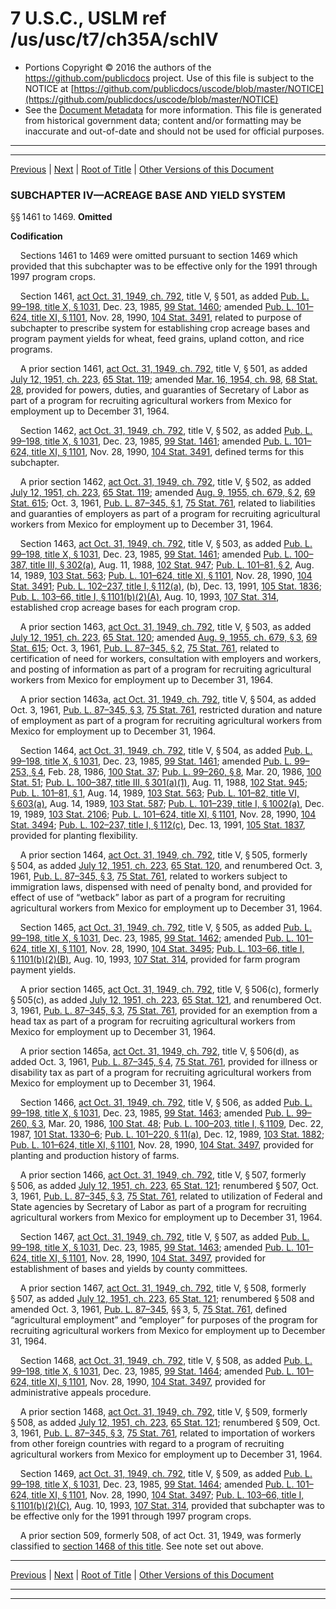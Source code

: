 ---
---

# 7 U.S.C., USLM ref /us/usc/t7/ch35A/schIV

* Portions Copyright © 2016 the authors of the https://github.com/publicdocs project.
  Use of this file is subject to the NOTICE at [https://github.com/publicdocs/uscode/blob/master/NOTICE](https://github.com/publicdocs/uscode/blob/master/NOTICE)
* See the [Document Metadata](././../../../../..//README.md) for more information.
  This file is generated from historical government data; content and/or formatting may be inaccurate and out-of-date and should not be used for official purposes.

----------
----------

[Previous](./../../../../..//us/usc/t7/ch35A/schIII/m__us_usc_t7_s1450.md) | [Next](./../../../../..//us/usc/t7/ch35A/schV/m__us_usc_t7_ch35A_schV.md) | [Root of Title](./../../../../../) | [Other Versions of this Document](https://publicdocs.github.io/go/links?ns=uslm&ref=%2Fus%2Fusc%2Ft7%2Fch35A%2FschIV)

### SUBCHAPTER IV—ACREAGE BASE AND YIELD SYSTEM

§§ 1461 to 1469. __Omitted__ 

 __Codification__ 

    Sections 1461 to 1469 were omitted pursuant to section 1469 which provided that this subchapter was to be effective only for the 1991 through 1997 program crops.

    Section 1461, [act Oct. 31, 1949, ch. 792][/us/act/1949-10-31/ch792], title V, § 501, as added [Pub. L. 99–198, title X, § 1031][/us/pl/99/198/s1031], Dec. 23, 1985, [99 Stat. 1460][/us/stat/99/1460]; amended [Pub. L. 101–624, title XI, § 1101][/us/pl/101/624/s1101], Nov. 28, 1990, [104 Stat. 3491][/us/stat/104/3491], related to purpose of subchapter to prescribe system for establishing crop acreage bases and program payment yields for wheat, feed grains, upland cotton, and rice programs.

    A prior section 1461, [act Oct. 31, 1949, ch. 792][/us/act/1949-10-31/ch792], title V, § 501, as added [July 12, 1951, ch. 223][/us/act/1951-07-12/ch223], [65 Stat. 119][/us/stat/65/119]; amended [Mar. 16, 1954, ch. 98][/us/act/1954-03-16/ch98], [68 Stat. 28][/us/stat/68/28], provided for powers, duties, and guaranties of Secretary of Labor as part of a program for recruiting agricultural workers from Mexico for employment up to December 31, 1964.

    Section 1462, [act Oct. 31, 1949, ch. 792][/us/act/1949-10-31/ch792], title V, § 502, as added [Pub. L. 99–198, title X, § 1031][/us/pl/99/198/s1031], Dec. 23, 1985, [99 Stat. 1461][/us/stat/99/1461]; amended [Pub. L. 101–624, title XI, § 1101][/us/pl/101/624/s1101], Nov. 28, 1990, [104 Stat. 3491][/us/stat/104/3491], defined terms for this subchapter.

    A prior section 1462, [act Oct. 31, 1949, ch. 792][/us/act/1949-10-31/ch792], title V, § 502, as added [July 12, 1951, ch. 223][/us/act/1951-07-12/ch223], [65 Stat. 119][/us/stat/65/119]; amended [Aug. 9, 1955, ch. 679, § 2][/us/act/1955-08-09/ch679/s2], [69 Stat. 615][/us/stat/69/615]; Oct. 3, 1961, [Pub. L. 87–345, § 1][/us/pl/87/345/s1], [75 Stat. 761][/us/stat/75/761], related to liabilities and guaranties of employers as part of a program for recruiting agricultural workers from Mexico for employment up to December 31, 1964.

    Section 1463, [act Oct. 31, 1949, ch. 792][/us/act/1949-10-31/ch792], title V, § 503, as added [Pub. L. 99–198, title X, § 1031][/us/pl/99/198/s1031], Dec. 23, 1985, [99 Stat. 1461][/us/stat/99/1461]; amended [Pub. L. 100–387, title III, § 302(a)][/us/pl/100/387/s302/a], Aug. 11, 1988, [102 Stat. 947][/us/stat/102/947]; [Pub. L. 101–81, § 2][/us/pl/101/81/s2], Aug. 14, 1989, [103 Stat. 563][/us/stat/103/563]; [Pub. L. 101–624, title XI, § 1101][/us/pl/101/624/s1101], Nov. 28, 1990, [104 Stat. 3491][/us/stat/104/3491]; [Pub. L. 102–237, title I, § 112(a)][/us/pl/102/237/s112/a], (b), Dec. 13, 1991, [105 Stat. 1836][/us/stat/105/1836]; [Pub. L. 103–66, title I, § 1101(b)(2)(A)][/us/pl/103/66/s1101/b/2/A], Aug. 10, 1993, [107 Stat. 314][/us/stat/107/314], established crop acreage bases for each program crop.

    A prior section 1463, [act Oct. 31, 1949, ch. 792][/us/act/1949-10-31/ch792], title V, § 503, as added [July 12, 1951, ch. 223][/us/act/1951-07-12/ch223], [65 Stat. 120][/us/stat/65/120]; amended [Aug. 9, 1955, ch. 679, § 3][/us/act/1955-08-09/ch679/s3], [69 Stat. 615][/us/stat/69/615]; Oct. 3, 1961, [Pub. L. 87–345, § 2][/us/pl/87/345/s2], [75 Stat. 761][/us/stat/75/761], related to certification of need for workers, consultation with employers and workers, and posting of information as part of a program for recruiting agricultural workers from Mexico for employment up to December 31, 1964.

    A prior section 1463a, [act Oct. 31, 1949, ch. 792][/us/act/1949-10-31/ch792], title V, § 504, as added Oct. 3, 1961, [Pub. L. 87–345, § 3][/us/pl/87/345/s3], [75 Stat. 761][/us/stat/75/761], restricted duration and nature of employment as part of a program for recruiting agricultural workers from Mexico for employment up to December 31, 1964.

    Section 1464, [act Oct. 31, 1949, ch. 792][/us/act/1949-10-31/ch792], title V, § 504, as added [Pub. L. 99–198, title X, § 1031][/us/pl/99/198/s1031], Dec. 23, 1985, [99 Stat. 1461][/us/stat/99/1461]; amended [Pub. L. 99–253, § 4][/us/pl/99/253/s4], Feb. 28, 1986, [100 Stat. 37][/us/stat/100/37]; [Pub. L. 99–260, § 8][/us/pl/99/260/s8], Mar. 20, 1986, [100 Stat. 51][/us/stat/100/51]; [Pub. L. 100–387, title III, § 301(a)(1)][/us/pl/100/387/s301/a/1], Aug. 11, 1988, [102 Stat. 945][/us/stat/102/945]; [Pub. L. 101–81, § 1][/us/pl/101/81/s1], Aug. 14, 1989, [103 Stat. 563][/us/stat/103/563]; [Pub. L. 101–82, title VI, § 603(a)][/us/pl/101/82/s603/a], Aug. 14, 1989, [103 Stat. 587][/us/stat/103/587]; [Pub. L. 101–239, title I, § 1002(a)][/us/pl/101/239/s1002/a], Dec. 19, 1989, [103 Stat. 2106][/us/stat/103/2106]; [Pub. L. 101–624, title XI, § 1101][/us/pl/101/624/s1101], Nov. 28, 1990, [104 Stat. 3494][/us/stat/104/3494]; [Pub. L. 102–237, title I, § 112(c)][/us/pl/102/237/s112/c], Dec. 13, 1991, [105 Stat. 1837][/us/stat/105/1837], provided for planting flexibility.

    A prior section 1464, [act Oct. 31, 1949, ch. 792][/us/act/1949-10-31/ch792], title V, § 505, formerly § 504, as added [July 12, 1951, ch. 223][/us/act/1951-07-12/ch223], [65 Stat. 120][/us/stat/65/120], and renumbered Oct. 3, 1961, [Pub. L. 87–345, § 3][/us/pl/87/345/s3], [75 Stat. 761][/us/stat/75/761], related to workers subject to immigration laws, dispensed with need of penalty bond, and provided for effect of use of “wetback” labor as part of a program for recruiting agricultural workers from Mexico for employment up to December 31, 1964.

    Section 1465, [act Oct. 31, 1949, ch. 792][/us/act/1949-10-31/ch792], title V, § 505, as added [Pub. L. 99–198, title X, § 1031][/us/pl/99/198/s1031], Dec. 23, 1985, [99 Stat. 1462][/us/stat/99/1462]; amended [Pub. L. 101–624, title XI, § 1101][/us/pl/101/624/s1101], Nov. 28, 1990, [104 Stat. 3495][/us/stat/104/3495]; [Pub. L. 103–66, title I, § 1101(b)(2)(B)][/us/pl/103/66/s1101/b/2/B], Aug. 10, 1993, [107 Stat. 314][/us/stat/107/314], provided for farm program payment yields.

    A prior section 1465, [act Oct. 31, 1949, ch. 792][/us/act/1949-10-31/ch792], title V, § 506(c), formerly § 505(c), as added [July 12, 1951, ch. 223][/us/act/1951-07-12/ch223], [65 Stat. 121][/us/stat/65/121], and renumbered Oct. 3, 1961, [Pub. L. 87–345, § 3][/us/pl/87/345/s3], [75 Stat. 761][/us/stat/75/761], provided for an exemption from a head tax as part of a program for recruiting agricultural workers from Mexico for employment up to December 31, 1964.

    A prior section 1465a, [act Oct. 31, 1949, ch. 792][/us/act/1949-10-31/ch792], title V, § 506(d), as added Oct. 3, 1961, [Pub. L. 87–345, § 4][/us/pl/87/345/s4], [75 Stat. 761][/us/stat/75/761], provided for illness or disability tax as part of a program for recruiting agricultural workers from Mexico for employment up to December 31, 1964.

    Section 1466, [act Oct. 31, 1949, ch. 792][/us/act/1949-10-31/ch792], title V, § 506, as added [Pub. L. 99–198, title X, § 1031][/us/pl/99/198/s1031], Dec. 23, 1985, [99 Stat. 1463][/us/stat/99/1463]; amended [Pub. L. 99–260, § 3][/us/pl/99/260/s3], Mar. 20, 1986, [100 Stat. 48][/us/stat/100/48]; [Pub. L. 100–203, title I, § 1109][/us/pl/100/203/s1109], Dec. 22, 1987, [101 Stat. 1330–6][/us/stat/101/1330-6]; [Pub. L. 101–220, § 11(a)][/us/pl/101/220/s11/a], Dec. 12, 1989, [103 Stat. 1882][/us/stat/103/1882]; [Pub. L. 101–624, title XI, § 1101][/us/pl/101/624/s1101], Nov. 28, 1990, [104 Stat. 3497][/us/stat/104/3497], provided for planting and production history of farms.

    A prior section 1466, [act Oct. 31, 1949, ch. 792][/us/act/1949-10-31/ch792], title V, § 507, formerly § 506, as added [July 12, 1951, ch. 223][/us/act/1951-07-12/ch223], [65 Stat. 121][/us/stat/65/121]; renumbered § 507, Oct. 3, 1961, [Pub. L. 87–345, § 3][/us/pl/87/345/s3], [75 Stat. 761][/us/stat/75/761], related to utilization of Federal and State agencies by Secretary of Labor as part of a program for recruiting agricultural workers from Mexico for employment up to December 31, 1964.

    Section 1467, [act Oct. 31, 1949, ch. 792][/us/act/1949-10-31/ch792], title V, § 507, as added [Pub. L. 99–198, title X, § 1031][/us/pl/99/198/s1031], Dec. 23, 1985, [99 Stat. 1463][/us/stat/99/1463]; amended [Pub. L. 101–624, title XI, § 1101][/us/pl/101/624/s1101], Nov. 28, 1990, [104 Stat. 3497][/us/stat/104/3497], provided for establishment of bases and yields by county committees.

    A prior section 1467, [act Oct. 31, 1949, ch. 792][/us/act/1949-10-31/ch792], title V, § 508, formerly § 507, as added [July 12, 1951, ch. 223][/us/act/1951-07-12/ch223], [65 Stat. 121][/us/stat/65/121]; renumbered § 508 and amended Oct. 3, 1961, [Pub. L. 87–345][/us/pl/87/345], §§ 3, 5, [75 Stat. 761][/us/stat/75/761], defined “agricultural employment” and “employer” for purposes of the program for recruiting agricultural workers from Mexico for employment up to December 31, 1964.

    Section 1468, [act Oct. 31, 1949, ch. 792][/us/act/1949-10-31/ch792], title V, § 508, as added [Pub. L. 99–198, title X, § 1031][/us/pl/99/198/s1031], Dec. 23, 1985, [99 Stat. 1464][/us/stat/99/1464]; amended [Pub. L. 101–624, title XI, § 1101][/us/pl/101/624/s1101], Nov. 28, 1990, [104 Stat. 3497][/us/stat/104/3497], provided for administrative appeals procedure.

    A prior section 1468, [act Oct. 31, 1949, ch. 792][/us/act/1949-10-31/ch792], title V, § 509, formerly § 508, as added [July 12, 1951, ch. 223][/us/act/1951-07-12/ch223], [65 Stat. 121][/us/stat/65/121]; renumbered § 509, Oct. 3, 1961, [Pub. L. 87–345, § 3][/us/pl/87/345/s3], [75 Stat. 761][/us/stat/75/761], related to importation of workers from other foreign countries with regard to a program of recruiting agricultural workers from Mexico for employment up to December 31, 1964.

    Section 1469, [act Oct. 31, 1949, ch. 792][/us/act/1949-10-31/ch792], title V, § 509, as added [Pub. L. 99–198, title X, § 1031][/us/pl/99/198/s1031], Dec. 23, 1985, [99 Stat. 1464][/us/stat/99/1464]; amended [Pub. L. 101–624, title XI, § 1101][/us/pl/101/624/s1101], Nov. 28, 1990, [104 Stat. 3497][/us/stat/104/3497]; [Pub. L. 103–66, title I, § 1101(b)(2)(C)][/us/pl/103/66/s1101/b/2/C], Aug. 10, 1993, [107 Stat. 314][/us/stat/107/314], provided that subchapter was to be effective only for the 1991 through 1997 program crops.

    A prior section 509, formerly 508, of act Oct. 31, 1949, was formerly classified to [section 1468 of this title][/us/usc/t7/s1468]. See note set out above.

----------

[Previous](./../../../../..//us/usc/t7/ch35A/schIII/m__us_usc_t7_s1450.md) | [Next](./../../../../..//us/usc/t7/ch35A/schV/m__us_usc_t7_ch35A_schV.md) | [Root of Title](./../../../../../) | [Other Versions of this Document](https://publicdocs.github.io/go/links?ns=uslm&ref=%2Fus%2Fusc%2Ft7%2Fch35A%2FschIV)

----------
----------

[/us/act/1949-10-31/ch792]: https://publicdocs.github.io/go/links?ns=uslm&ref=%2Fus%2Fact%2F1949-10-31%2Fch792
[/us/pl/99/198/s1031]: https://publicdocs.github.io/go/links?ns=uslm&ref=%2Fus%2Fpl%2F99%2F198%2Fs1031
[/us/stat/99/1460]: https://publicdocs.github.io/go/links?ns=uslm&ref=%2Fus%2Fstat%2F99%2F1460
[/us/pl/101/624/s1101]: https://publicdocs.github.io/go/links?ns=uslm&ref=%2Fus%2Fpl%2F101%2F624%2Fs1101
[/us/stat/104/3491]: https://publicdocs.github.io/go/links?ns=uslm&ref=%2Fus%2Fstat%2F104%2F3491
[/us/act/1949-10-31/ch792]: https://publicdocs.github.io/go/links?ns=uslm&ref=%2Fus%2Fact%2F1949-10-31%2Fch792
[/us/act/1951-07-12/ch223]: https://publicdocs.github.io/go/links?ns=uslm&ref=%2Fus%2Fact%2F1951-07-12%2Fch223
[/us/stat/65/119]: https://publicdocs.github.io/go/links?ns=uslm&ref=%2Fus%2Fstat%2F65%2F119
[/us/act/1954-03-16/ch98]: https://publicdocs.github.io/go/links?ns=uslm&ref=%2Fus%2Fact%2F1954-03-16%2Fch98
[/us/stat/68/28]: https://publicdocs.github.io/go/links?ns=uslm&ref=%2Fus%2Fstat%2F68%2F28
[/us/act/1949-10-31/ch792]: https://publicdocs.github.io/go/links?ns=uslm&ref=%2Fus%2Fact%2F1949-10-31%2Fch792
[/us/pl/99/198/s1031]: https://publicdocs.github.io/go/links?ns=uslm&ref=%2Fus%2Fpl%2F99%2F198%2Fs1031
[/us/stat/99/1461]: https://publicdocs.github.io/go/links?ns=uslm&ref=%2Fus%2Fstat%2F99%2F1461
[/us/pl/101/624/s1101]: https://publicdocs.github.io/go/links?ns=uslm&ref=%2Fus%2Fpl%2F101%2F624%2Fs1101
[/us/stat/104/3491]: https://publicdocs.github.io/go/links?ns=uslm&ref=%2Fus%2Fstat%2F104%2F3491
[/us/act/1949-10-31/ch792]: https://publicdocs.github.io/go/links?ns=uslm&ref=%2Fus%2Fact%2F1949-10-31%2Fch792
[/us/act/1951-07-12/ch223]: https://publicdocs.github.io/go/links?ns=uslm&ref=%2Fus%2Fact%2F1951-07-12%2Fch223
[/us/stat/65/119]: https://publicdocs.github.io/go/links?ns=uslm&ref=%2Fus%2Fstat%2F65%2F119
[/us/act/1955-08-09/ch679/s2]: https://publicdocs.github.io/go/links?ns=uslm&ref=%2Fus%2Fact%2F1955-08-09%2Fch679%2Fs2
[/us/stat/69/615]: https://publicdocs.github.io/go/links?ns=uslm&ref=%2Fus%2Fstat%2F69%2F615
[/us/pl/87/345/s1]: https://publicdocs.github.io/go/links?ns=uslm&ref=%2Fus%2Fpl%2F87%2F345%2Fs1
[/us/stat/75/761]: https://publicdocs.github.io/go/links?ns=uslm&ref=%2Fus%2Fstat%2F75%2F761
[/us/act/1949-10-31/ch792]: https://publicdocs.github.io/go/links?ns=uslm&ref=%2Fus%2Fact%2F1949-10-31%2Fch792
[/us/pl/99/198/s1031]: https://publicdocs.github.io/go/links?ns=uslm&ref=%2Fus%2Fpl%2F99%2F198%2Fs1031
[/us/stat/99/1461]: https://publicdocs.github.io/go/links?ns=uslm&ref=%2Fus%2Fstat%2F99%2F1461
[/us/pl/100/387/s302/a]: https://publicdocs.github.io/go/links?ns=uslm&ref=%2Fus%2Fpl%2F100%2F387%2Fs302%2Fa
[/us/stat/102/947]: https://publicdocs.github.io/go/links?ns=uslm&ref=%2Fus%2Fstat%2F102%2F947
[/us/pl/101/81/s2]: https://publicdocs.github.io/go/links?ns=uslm&ref=%2Fus%2Fpl%2F101%2F81%2Fs2
[/us/stat/103/563]: https://publicdocs.github.io/go/links?ns=uslm&ref=%2Fus%2Fstat%2F103%2F563
[/us/pl/101/624/s1101]: https://publicdocs.github.io/go/links?ns=uslm&ref=%2Fus%2Fpl%2F101%2F624%2Fs1101
[/us/stat/104/3491]: https://publicdocs.github.io/go/links?ns=uslm&ref=%2Fus%2Fstat%2F104%2F3491
[/us/pl/102/237/s112/a]: https://publicdocs.github.io/go/links?ns=uslm&ref=%2Fus%2Fpl%2F102%2F237%2Fs112%2Fa
[/us/stat/105/1836]: https://publicdocs.github.io/go/links?ns=uslm&ref=%2Fus%2Fstat%2F105%2F1836
[/us/pl/103/66/s1101/b/2/A]: https://publicdocs.github.io/go/links?ns=uslm&ref=%2Fus%2Fpl%2F103%2F66%2Fs1101%2Fb%2F2%2FA
[/us/stat/107/314]: https://publicdocs.github.io/go/links?ns=uslm&ref=%2Fus%2Fstat%2F107%2F314
[/us/act/1949-10-31/ch792]: https://publicdocs.github.io/go/links?ns=uslm&ref=%2Fus%2Fact%2F1949-10-31%2Fch792
[/us/act/1951-07-12/ch223]: https://publicdocs.github.io/go/links?ns=uslm&ref=%2Fus%2Fact%2F1951-07-12%2Fch223
[/us/stat/65/120]: https://publicdocs.github.io/go/links?ns=uslm&ref=%2Fus%2Fstat%2F65%2F120
[/us/act/1955-08-09/ch679/s3]: https://publicdocs.github.io/go/links?ns=uslm&ref=%2Fus%2Fact%2F1955-08-09%2Fch679%2Fs3
[/us/stat/69/615]: https://publicdocs.github.io/go/links?ns=uslm&ref=%2Fus%2Fstat%2F69%2F615
[/us/pl/87/345/s2]: https://publicdocs.github.io/go/links?ns=uslm&ref=%2Fus%2Fpl%2F87%2F345%2Fs2
[/us/stat/75/761]: https://publicdocs.github.io/go/links?ns=uslm&ref=%2Fus%2Fstat%2F75%2F761
[/us/act/1949-10-31/ch792]: https://publicdocs.github.io/go/links?ns=uslm&ref=%2Fus%2Fact%2F1949-10-31%2Fch792
[/us/pl/87/345/s3]: https://publicdocs.github.io/go/links?ns=uslm&ref=%2Fus%2Fpl%2F87%2F345%2Fs3
[/us/stat/75/761]: https://publicdocs.github.io/go/links?ns=uslm&ref=%2Fus%2Fstat%2F75%2F761
[/us/act/1949-10-31/ch792]: https://publicdocs.github.io/go/links?ns=uslm&ref=%2Fus%2Fact%2F1949-10-31%2Fch792
[/us/pl/99/198/s1031]: https://publicdocs.github.io/go/links?ns=uslm&ref=%2Fus%2Fpl%2F99%2F198%2Fs1031
[/us/stat/99/1461]: https://publicdocs.github.io/go/links?ns=uslm&ref=%2Fus%2Fstat%2F99%2F1461
[/us/pl/99/253/s4]: https://publicdocs.github.io/go/links?ns=uslm&ref=%2Fus%2Fpl%2F99%2F253%2Fs4
[/us/stat/100/37]: https://publicdocs.github.io/go/links?ns=uslm&ref=%2Fus%2Fstat%2F100%2F37
[/us/pl/99/260/s8]: https://publicdocs.github.io/go/links?ns=uslm&ref=%2Fus%2Fpl%2F99%2F260%2Fs8
[/us/stat/100/51]: https://publicdocs.github.io/go/links?ns=uslm&ref=%2Fus%2Fstat%2F100%2F51
[/us/pl/100/387/s301/a/1]: https://publicdocs.github.io/go/links?ns=uslm&ref=%2Fus%2Fpl%2F100%2F387%2Fs301%2Fa%2F1
[/us/stat/102/945]: https://publicdocs.github.io/go/links?ns=uslm&ref=%2Fus%2Fstat%2F102%2F945
[/us/pl/101/81/s1]: https://publicdocs.github.io/go/links?ns=uslm&ref=%2Fus%2Fpl%2F101%2F81%2Fs1
[/us/stat/103/563]: https://publicdocs.github.io/go/links?ns=uslm&ref=%2Fus%2Fstat%2F103%2F563
[/us/pl/101/82/s603/a]: https://publicdocs.github.io/go/links?ns=uslm&ref=%2Fus%2Fpl%2F101%2F82%2Fs603%2Fa
[/us/stat/103/587]: https://publicdocs.github.io/go/links?ns=uslm&ref=%2Fus%2Fstat%2F103%2F587
[/us/pl/101/239/s1002/a]: https://publicdocs.github.io/go/links?ns=uslm&ref=%2Fus%2Fpl%2F101%2F239%2Fs1002%2Fa
[/us/stat/103/2106]: https://publicdocs.github.io/go/links?ns=uslm&ref=%2Fus%2Fstat%2F103%2F2106
[/us/pl/101/624/s1101]: https://publicdocs.github.io/go/links?ns=uslm&ref=%2Fus%2Fpl%2F101%2F624%2Fs1101
[/us/stat/104/3494]: https://publicdocs.github.io/go/links?ns=uslm&ref=%2Fus%2Fstat%2F104%2F3494
[/us/pl/102/237/s112/c]: https://publicdocs.github.io/go/links?ns=uslm&ref=%2Fus%2Fpl%2F102%2F237%2Fs112%2Fc
[/us/stat/105/1837]: https://publicdocs.github.io/go/links?ns=uslm&ref=%2Fus%2Fstat%2F105%2F1837
[/us/act/1949-10-31/ch792]: https://publicdocs.github.io/go/links?ns=uslm&ref=%2Fus%2Fact%2F1949-10-31%2Fch792
[/us/act/1951-07-12/ch223]: https://publicdocs.github.io/go/links?ns=uslm&ref=%2Fus%2Fact%2F1951-07-12%2Fch223
[/us/stat/65/120]: https://publicdocs.github.io/go/links?ns=uslm&ref=%2Fus%2Fstat%2F65%2F120
[/us/pl/87/345/s3]: https://publicdocs.github.io/go/links?ns=uslm&ref=%2Fus%2Fpl%2F87%2F345%2Fs3
[/us/stat/75/761]: https://publicdocs.github.io/go/links?ns=uslm&ref=%2Fus%2Fstat%2F75%2F761
[/us/act/1949-10-31/ch792]: https://publicdocs.github.io/go/links?ns=uslm&ref=%2Fus%2Fact%2F1949-10-31%2Fch792
[/us/pl/99/198/s1031]: https://publicdocs.github.io/go/links?ns=uslm&ref=%2Fus%2Fpl%2F99%2F198%2Fs1031
[/us/stat/99/1462]: https://publicdocs.github.io/go/links?ns=uslm&ref=%2Fus%2Fstat%2F99%2F1462
[/us/pl/101/624/s1101]: https://publicdocs.github.io/go/links?ns=uslm&ref=%2Fus%2Fpl%2F101%2F624%2Fs1101
[/us/stat/104/3495]: https://publicdocs.github.io/go/links?ns=uslm&ref=%2Fus%2Fstat%2F104%2F3495
[/us/pl/103/66/s1101/b/2/B]: https://publicdocs.github.io/go/links?ns=uslm&ref=%2Fus%2Fpl%2F103%2F66%2Fs1101%2Fb%2F2%2FB
[/us/stat/107/314]: https://publicdocs.github.io/go/links?ns=uslm&ref=%2Fus%2Fstat%2F107%2F314
[/us/act/1949-10-31/ch792]: https://publicdocs.github.io/go/links?ns=uslm&ref=%2Fus%2Fact%2F1949-10-31%2Fch792
[/us/act/1951-07-12/ch223]: https://publicdocs.github.io/go/links?ns=uslm&ref=%2Fus%2Fact%2F1951-07-12%2Fch223
[/us/stat/65/121]: https://publicdocs.github.io/go/links?ns=uslm&ref=%2Fus%2Fstat%2F65%2F121
[/us/pl/87/345/s3]: https://publicdocs.github.io/go/links?ns=uslm&ref=%2Fus%2Fpl%2F87%2F345%2Fs3
[/us/stat/75/761]: https://publicdocs.github.io/go/links?ns=uslm&ref=%2Fus%2Fstat%2F75%2F761
[/us/act/1949-10-31/ch792]: https://publicdocs.github.io/go/links?ns=uslm&ref=%2Fus%2Fact%2F1949-10-31%2Fch792
[/us/pl/87/345/s4]: https://publicdocs.github.io/go/links?ns=uslm&ref=%2Fus%2Fpl%2F87%2F345%2Fs4
[/us/stat/75/761]: https://publicdocs.github.io/go/links?ns=uslm&ref=%2Fus%2Fstat%2F75%2F761
[/us/act/1949-10-31/ch792]: https://publicdocs.github.io/go/links?ns=uslm&ref=%2Fus%2Fact%2F1949-10-31%2Fch792
[/us/pl/99/198/s1031]: https://publicdocs.github.io/go/links?ns=uslm&ref=%2Fus%2Fpl%2F99%2F198%2Fs1031
[/us/stat/99/1463]: https://publicdocs.github.io/go/links?ns=uslm&ref=%2Fus%2Fstat%2F99%2F1463
[/us/pl/99/260/s3]: https://publicdocs.github.io/go/links?ns=uslm&ref=%2Fus%2Fpl%2F99%2F260%2Fs3
[/us/stat/100/48]: https://publicdocs.github.io/go/links?ns=uslm&ref=%2Fus%2Fstat%2F100%2F48
[/us/pl/100/203/s1109]: https://publicdocs.github.io/go/links?ns=uslm&ref=%2Fus%2Fpl%2F100%2F203%2Fs1109
[/us/stat/101/1330-6]: https://publicdocs.github.io/go/links?ns=uslm&ref=%2Fus%2Fstat%2F101%2F1330-6
[/us/pl/101/220/s11/a]: https://publicdocs.github.io/go/links?ns=uslm&ref=%2Fus%2Fpl%2F101%2F220%2Fs11%2Fa
[/us/stat/103/1882]: https://publicdocs.github.io/go/links?ns=uslm&ref=%2Fus%2Fstat%2F103%2F1882
[/us/pl/101/624/s1101]: https://publicdocs.github.io/go/links?ns=uslm&ref=%2Fus%2Fpl%2F101%2F624%2Fs1101
[/us/stat/104/3497]: https://publicdocs.github.io/go/links?ns=uslm&ref=%2Fus%2Fstat%2F104%2F3497
[/us/act/1949-10-31/ch792]: https://publicdocs.github.io/go/links?ns=uslm&ref=%2Fus%2Fact%2F1949-10-31%2Fch792
[/us/act/1951-07-12/ch223]: https://publicdocs.github.io/go/links?ns=uslm&ref=%2Fus%2Fact%2F1951-07-12%2Fch223
[/us/stat/65/121]: https://publicdocs.github.io/go/links?ns=uslm&ref=%2Fus%2Fstat%2F65%2F121
[/us/pl/87/345/s3]: https://publicdocs.github.io/go/links?ns=uslm&ref=%2Fus%2Fpl%2F87%2F345%2Fs3
[/us/stat/75/761]: https://publicdocs.github.io/go/links?ns=uslm&ref=%2Fus%2Fstat%2F75%2F761
[/us/act/1949-10-31/ch792]: https://publicdocs.github.io/go/links?ns=uslm&ref=%2Fus%2Fact%2F1949-10-31%2Fch792
[/us/pl/99/198/s1031]: https://publicdocs.github.io/go/links?ns=uslm&ref=%2Fus%2Fpl%2F99%2F198%2Fs1031
[/us/stat/99/1463]: https://publicdocs.github.io/go/links?ns=uslm&ref=%2Fus%2Fstat%2F99%2F1463
[/us/pl/101/624/s1101]: https://publicdocs.github.io/go/links?ns=uslm&ref=%2Fus%2Fpl%2F101%2F624%2Fs1101
[/us/stat/104/3497]: https://publicdocs.github.io/go/links?ns=uslm&ref=%2Fus%2Fstat%2F104%2F3497
[/us/act/1949-10-31/ch792]: https://publicdocs.github.io/go/links?ns=uslm&ref=%2Fus%2Fact%2F1949-10-31%2Fch792
[/us/act/1951-07-12/ch223]: https://publicdocs.github.io/go/links?ns=uslm&ref=%2Fus%2Fact%2F1951-07-12%2Fch223
[/us/stat/65/121]: https://publicdocs.github.io/go/links?ns=uslm&ref=%2Fus%2Fstat%2F65%2F121
[/us/pl/87/345]: https://publicdocs.github.io/go/links?ns=uslm&ref=%2Fus%2Fpl%2F87%2F345
[/us/stat/75/761]: https://publicdocs.github.io/go/links?ns=uslm&ref=%2Fus%2Fstat%2F75%2F761
[/us/act/1949-10-31/ch792]: https://publicdocs.github.io/go/links?ns=uslm&ref=%2Fus%2Fact%2F1949-10-31%2Fch792
[/us/pl/99/198/s1031]: https://publicdocs.github.io/go/links?ns=uslm&ref=%2Fus%2Fpl%2F99%2F198%2Fs1031
[/us/stat/99/1464]: https://publicdocs.github.io/go/links?ns=uslm&ref=%2Fus%2Fstat%2F99%2F1464
[/us/pl/101/624/s1101]: https://publicdocs.github.io/go/links?ns=uslm&ref=%2Fus%2Fpl%2F101%2F624%2Fs1101
[/us/stat/104/3497]: https://publicdocs.github.io/go/links?ns=uslm&ref=%2Fus%2Fstat%2F104%2F3497
[/us/act/1949-10-31/ch792]: https://publicdocs.github.io/go/links?ns=uslm&ref=%2Fus%2Fact%2F1949-10-31%2Fch792
[/us/act/1951-07-12/ch223]: https://publicdocs.github.io/go/links?ns=uslm&ref=%2Fus%2Fact%2F1951-07-12%2Fch223
[/us/stat/65/121]: https://publicdocs.github.io/go/links?ns=uslm&ref=%2Fus%2Fstat%2F65%2F121
[/us/pl/87/345/s3]: https://publicdocs.github.io/go/links?ns=uslm&ref=%2Fus%2Fpl%2F87%2F345%2Fs3
[/us/stat/75/761]: https://publicdocs.github.io/go/links?ns=uslm&ref=%2Fus%2Fstat%2F75%2F761
[/us/act/1949-10-31/ch792]: https://publicdocs.github.io/go/links?ns=uslm&ref=%2Fus%2Fact%2F1949-10-31%2Fch792
[/us/pl/99/198/s1031]: https://publicdocs.github.io/go/links?ns=uslm&ref=%2Fus%2Fpl%2F99%2F198%2Fs1031
[/us/stat/99/1464]: https://publicdocs.github.io/go/links?ns=uslm&ref=%2Fus%2Fstat%2F99%2F1464
[/us/pl/101/624/s1101]: https://publicdocs.github.io/go/links?ns=uslm&ref=%2Fus%2Fpl%2F101%2F624%2Fs1101
[/us/stat/104/3497]: https://publicdocs.github.io/go/links?ns=uslm&ref=%2Fus%2Fstat%2F104%2F3497
[/us/pl/103/66/s1101/b/2/C]: https://publicdocs.github.io/go/links?ns=uslm&ref=%2Fus%2Fpl%2F103%2F66%2Fs1101%2Fb%2F2%2FC
[/us/stat/107/314]: https://publicdocs.github.io/go/links?ns=uslm&ref=%2Fus%2Fstat%2F107%2F314
[/us/usc/t7/s1468]: https://publicdocs.github.io/go/links?ns=uslm&ref=%2Fus%2Fusc%2Ft7%2Fs1468


